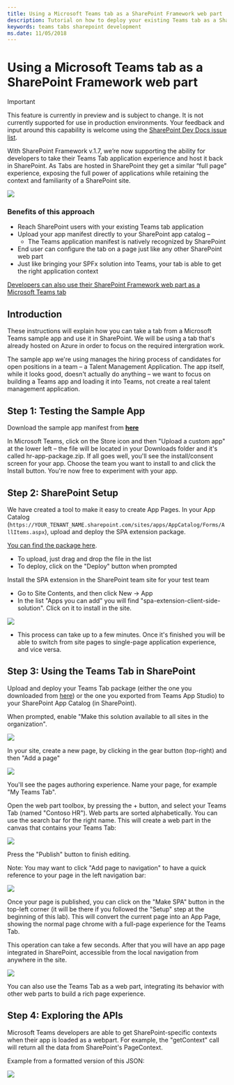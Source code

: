 ```yaml
---
title: Using a Microsoft Teams tab as a SharePoint Framework web part
description: Tutorial on how to deploy your existing Teams tab as a SharePoint web part. Capability was released to preview with SharePoint Framework v1.7.
keywords: teams tabs sharepoint development
ms.date: 11/05/2018
---
```


# Using a Microsoft Teams tab as a SharePoint Framework web part

> [!IMPORTANT]
> This feature is currently in preview and is subject to change. It is not currently supported for use in production environments. Your feedback and input around this capability is welcome using the [SharePoint Dev Docs issue list](https://github.com/SharePoint/sp-dev-docs/issues).

With SharePoint Framework v.1.7, we’re now supporting the ability for developers to take their Teams Tab application experience and host it back in SharePoint. As Tabs are hosted in SharePoint they get a similar “full page” experience, exposing the full power of applications while retaining the context and familiarity of a SharePoint site.

![](~/assets/images/tabs/tabs-in-sharepoint/image084.png)

### Benefits of this approach

- Reach SharePoint users with your existing Teams tab application
- Upload your app manifest directly to your SharePoint app catalog – 
  - The Teams application manifest is natively recognized by SharePoint
- End user can configure the tab on a page just like any other SharePoint web part​
- Just like bringing your SPFx solution into Teams, your tab is able to get the right application context

[Developers can also use their SharePoint Framework web part as a Microsoft Teams tab](link-to-sharepoint-docs.html)


## Introduction

These instructions will explain how you can take a tab from a Microsoft Teams sample app and use it in SharePoint. We will be using a tab that's already hosted on Azure in order to focus on the required intergration work.

The sample app we're using manages the hiring process of candidates for open positions in a team – a Talent Management Application. The app itself, while it looks good, doesn't actually do anything – we want to focus on building a Teams app and loading it into Teams, not create a real talent management application.

## Step 1: Testing the Sample App

Download the sample app manifest from [**here**](https://github.com/billbliss/microsoft-teams-sample-talent-acquisition/raw/master/TeamsAppPackages/hr-app-package.zip)

In Microsoft Teams, click on the Store icon and then "Upload a custom app" at the lower left – the file will be located in your Downloads folder and it's called hr-app-package.zip. If all goes well, you'll see the install/consent screen for your app. Choose the team you want to install to and click the Install button. You're now free to experiment with your app.

## Step 2: SharePoint Setup

We have created a tool to make it easy to create App Pages. In your App Catalog (`https://YOUR_TENANT_NAME.sharepoint.com/sites/apps/AppCatalog/Forms/AllItems.aspx`), upload and deploy the SPA extension package.

[You can find the package here](https://microsoft.sharepoint-df.com/:u:/t/TeamsDevKitchen/EfMg48rpcNhDmRKFEc9IP_UB0obEd_RDg1TmmVwR3bWUcQ?e=umeuIF).

- To upload, just drag and drop the file in the list
- To deploy, click on the "Deploy" button when prompted

Install the SPA extension in the SharePoint team site for your test team

- Go to Site Contents, and then click New → App
- In the list "Apps you can add" you will find "spa-extension-client-side-solution". Click on it to install in the site.

![](~/assets/images/tabs/tabs-in-sharepoint/image063.png)

- This process can take up to a few minutes. Once it's finished you will be able to switch from site pages to single-page application experience, and vice versa.

## Step 3: Using the Teams Tab in SharePoint

Upload and deploy your Teams Tab package (either the one you downloaded from [here](https://github.com/billbliss/microsoft-teams-sample-talent-acquisition/blob/master/TeamsAppPackages/TalentMgmt-Azure.zip?raw=true)) or the one you exported from Teams App Studio) to your SharePoint App Catalog (in SharePoint).

When prompted, enable "Make this solution available to all sites in the organization".

![](~/assets/images/tabs/tabs-in-sharepoint/image065.png)

In your site, create a new page, by clicking in the gear button (top-right) and then "Add a page"

![](~/assets/images/tabs/tabs-in-sharepoint/image066.png)

You'll see the pages authoring experience. Name your page, for example "My Teams Tab".

Open the web part toolbox, by pressing the + button, and select your Teams Tab (named "Contoso HR"). Web parts are sorted alphabetically. You can use the search bar for the right name. This will create a web part in the canvas that contains your Teams Tab:

![](~/assets/images/tabs/tabs-in-sharepoint/image071.png)

Press the "Publish" button to finish editing.

Note: You may want to click "Add page to navigation" to have a quick reference to your page in the left navigation bar:

![](~/assets/images/tabs/tabs-in-sharepoint/image073.png)

Once your page is published, you can click on the "Make SPA" button in the top-left corner (it will be there if you followed the "Setup" step at the beginning of this lab). This will convert the current page into an App Page, showing the normal page chrome with a full-page experience for the Teams Tab.

This operation can take a few seconds. After that you will have an app page integrated in SharePoint, accessible from the local navigation from anywhere in the site.

![](~/assets/images/tabs/tabs-in-sharepoint/image075.png)

You can also use the Teams Tab as a web part, integrating its behavior with other web parts to build a rich page experience.

## Step 4: Exploring the APIs

Microsoft Teams developers are able to get SharePoint-specific contexts when their app is loaded as a webpart. For example, the "getContext" call will return all the data from SharePoint's PageContext.

Example from a formatted version of this JSON:

![](~/assets/images/tabs/tabs-in-sharepoint/image081.png)